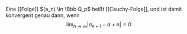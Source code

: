 Eine [[Folge]] $(a_n) \in \Bbb Q_p$ heißt [[Cauchy-Folge]], und ist damit konvergent genau dann, wenn
$$\lim_{n \to \infty}|a_{n+1} - a+n| = 0$$